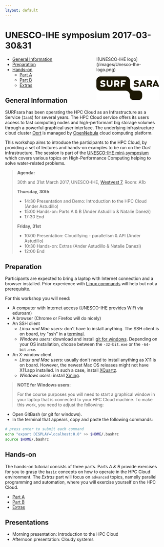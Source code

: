```yaml
---
layout: default
---
```


# UNESCO-IHE symposium 2017-03-30&31

<div style="float:right;max-width:205px;" markdown="1">
![UNESCO-IHE logo](/images/Unesco-Ihe-logo.png)

![SURFsara logo](/images/SURFsara_logo.png)
</div>

* [General Information](#general) <br>
* [Preparation](#preparation) <br>
* [Hands-on](#hands-on) <br>
  * [Part A](partA)
  * [Part B](partB)
  * [Extras](extras)

## <a name="general"></a>General Information

SURFsara has been operating the HPC Cloud as an Infrastructure as a Service (`IaaS`) for several years. The HPC Cloud service offers its users access to fast computing nodes and high-performant big storage volumes through a powerful graphical user interface. The underlying infrastructure cloud cluster [Oort](https://en.wikipedia.org/wiki/Oort_cloud) is managed by [OpenNebula](http://opennebula.org/) cloud computing platform.

This workshop aims to introduce the participants to the HPC Cloud, by providing a set of lectures and hands-on examples to be run on the _Oort_ infrastructure. The session is part of the [UNESCO-IHE mini-symposium](https://www.unesco-ihe.org/mini%C2%AD-symposium-and-workshop-high-performane-computing-helping-solve-water-%C2%ADrelated-problems) which covers various topics on High-Performance Computing helping to solve water-related problems.

>**Agenda:**
>
>30th and 31st March 2017, UNESCO-IHE, [Westvest 7](https://www.unesco-ihe.org/how-reach-unesco-ihe), Room: A1b
>
> **Thursday, 30th**
> * 14:30 Presentation and Demo: Introduction to the HPC Cloud (Ander Astudillo)
> * 15:00 Hands-on: Parts A & B (Ander Astudillo & Natalie Danezi)
> * 17:30 End
>
> **Friday, 31st**
> * 10:00 Presentation: Cloudifying - parallelism & API (Ander Astudillo)
> * 10:30 Hands-on: Extras (Ander Astudillo & Natalie Danezi)
> * 12:00 End  


## <a name="preparation"></a>Preparation

Participants are expected to bring a laptop with Internet connection and a browser installed. Prior experience with [Linux commands](http://cli.learncodethehardway.org/book/) will help but not a prerequisite.

For this workshop you will need:

* A computer with Internet access (UNESCO-IHE provides WiFi via eduroam)
* A browser (Chrome or Firefox will do nicely)
* An SSH client
  * _Linux and Mac users:_ don't have to install anything. The SSH client is on board, try "ssh" in a [terminal](http://askubuntu.com/questions/38162/what-is-a-terminal-and-how-do-i-open-and-use-it).
  * _Windows users:_ download and install [git for windows](https://git-for-windows.github.io/). Depending on your OS installation, choose between the `-32-bit.exe` or the `-64-bit.exe`.
* An X-window client
  * _Linux and Mac users:_ usually don't need to install anything as X11 is on board. However, the newest Mac OS releases might not have X11.app installed. In such a case, install [XQuartz](http://xquartz.macosforge.org/landing/).
  * _Windows users:_ install [Xming](http://sourceforge.net/projects/xming/).

> **NOTE for Windows users:**
>
> For the course purposes you will need to start a graphical window in your laptop that is connected to your HPC Cloud machine. To make this work, you need to adjust the following:  
>
* Open GitBash (or git for windows).
* In the terminal that appears, copy and paste the following commands: 
>
```sh
# press enter to submit each command
echo "export DISPLAY=localhost:0.0" >> $HOME/.bashrc
source $HOME/.bashrc
```

## <a name="hands-on"></a> Hands-on
The hands-on tutorial consists of three parts. Parts *A & B* provide exercises for you to grasp the `basic` concepts on how to operate in the HPC Cloud environment. The *Extras* part will focus on `advanced` topics, namelly parallel programming and automation, where you will exercise yourself on the HPC Cloud.

  * [Part A](partA)
  * [Part B](partB)
  * [Extras](extras)
  
## <a name="presentations"></a> Presentations
 
  * Morning presentation: Introduction to the HPC Cloud
  * Afternoon presentation: Cloudy systems



